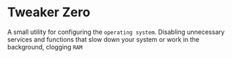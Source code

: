 # Tweaker Zero #
A small utility for configuring the `operating system`. Disabling unnecessary services and functions that slow down your system or work in the background, clogging `RAM`
